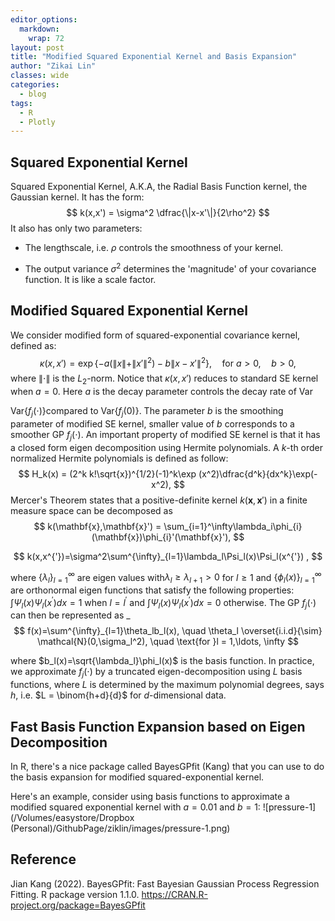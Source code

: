 ```yaml
---
editor_options: 
  markdown: 
    wrap: 72
layout: post
title: "Modified Squared Exponential Kernel and Basis Expansion"
author: "Zikai Lin"
classes: wide 
categories:
  - blog
tags:
  - R
  - Plotly
---
```


## Squared Exponential Kernel

Squared Exponential Kernel, A.K.A, the Radial Basis Function kernel, the
Gaussian kernel. It has the form:
$$
k(x,x') = \sigma^2 \dfrac{\|x-x'\|}{2\rho^2}
$$
It also has only two parameters:

-   The lengthscale, i.e. $\rho$ controls the smoothness of your kernel.

-   The output variance $\sigma^2$ determines the 'magnitude' of your
    covariance function. It is like a scale factor.

## Modified Squared Exponential Kernel

We consider modified form of squared-exponential covariance kernel,
defined as:
$$
\kappa(x, x') = \exp\{-a(\|x\| + \|x'\|^2) - b \|x - x'\|^2\},\quad \text{for }a>0, \quad b> 0,
$$
where $\|\cdot\|$ is the  $L_2$-norm. Notice that $\kappa(x, x')$ reduces to standard SE kernel when $a = 0$. Here $a$ is the decay parameter  controls the decay rate of $\mathrm{Var}$

$\mathrm{Var}\{f_j(\cdot)\}$compared to $\mathrm{Var}\{f_j(0)\}$. The parameter $b$ is the smoothing parameter of modified SE kernel, smaller value of $b$ corresponds to a smoother GP $f_j(\cdot)$. An important property of modified SE kernel is that it has a closed form eigen decomposition using Hermite polynomials. A $k$-th order normalized Hermite polynomials is defined as follow: 
$$
H_k(x) = (2^k k!\sqrt{x})^{1/2}(-1)^k\exp (x^2)\dfrac{d^k}{dx^k}\exp(-x^2),
$$
Mercer's Theorem states that a positive-definite kernel $k(\mathbf{x},\mathbf{x}')$ in a finite measure
space can be decomposed as 
$$
k(\mathbf{x},\mathbf{x}') = \sum_{i=1}^\infty\lambda_i\phi_{i}(\mathbf{x})\phi_{i}'(\mathbf{x}'),
$$

$$
k(x,x^{'})=\sigma^2\sum^{\infty}_{l=1}\lambda_l\Psi_l(x)\Psi_l(x^{'}) ,
$$

where $\{\lambda_l\}^{\infty}_{l=1}$ are eigen values with$\lambda_l\geq\lambda_{l+1}>0$ for $l\geq1$ and
$\{\phi_l(x)\}^{\infty}_{l=1}$ are orthonormal eigen functions that satisfy the following properties: $\int\Psi_l(x)\Psi_l(x^{'})dx=1$ when $l=l^{'}$ and $\int\Psi_l(x)\Psi_l(x^{'})dx=0$ otherwise. The GP
$f_j(\cdot)$ can then be represented as _
$$
f(x)=\sum^{\infty}_{l=1}\theta_lb_l(x), \quad \theta_l \overset{i.i.d}{\sim} \mathcal{N}(0,\sigma_l^2), \quad \text{for }l = 1,\ldots, \infty
$$

where $b_l(x)=\sqrt{\lambda_l}\phi_l(x)$ is the basis function. In practice, we approximate $f_j(\cdot)$ by a truncated eigen-decomposition using $L$ basis functions, where $L$ is determined by the maximum
polynomial degrees, says $h$, i.e. $L = \binom{h+d}{d}$ for $d$-dimensional data. 

## Fast Basis Function Expansion based on Eigen Decomposition

In R, there's a nice package called BayesGPfit (Kang) that you can use to do the basis expansion for modified squared-exponential kernel.

Here's an example, consider using basis functions to approximate a modified squared exponential kernel with $a =0.01$ and $b = 1$:
![pressure-1](/Volumes/easystore/Dropbox (Personal)/GithubPage/ziklin/images/pressure-1.png)

## Reference

Jian Kang (2022). BayesGPfit: Fast Bayesian Gaussian Process Regression
Fitting. R package version 1.1.0.
<https://CRAN.R-project.org/package=BayesGPfit>
